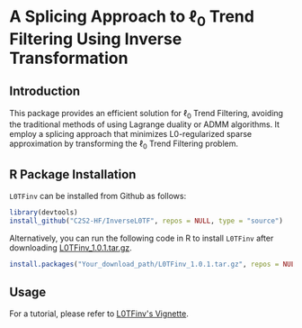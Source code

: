
# A Splicing Approach to $\ell_0$ Trend Filtering Using Inverse Transformation

<!-- badges: start -->
<!-- badges: end -->

## Introduction

This package provides an efficient solution for $\ell_0$ Trend Filtering, avoiding the traditional methods of using Lagrange duality or ADMM algorithms. It employ a splicing approach that minimizes L0-regularized sparse approximation by transforming the $\ell_0$ Trend Filtering problem. 

## R Package Installation

`L0TFinv` can be installed from Github as follows:

``` r
library(devtools)
install_github("C2S2-HF/InverseL0TF", repos = NULL, type = "source")
```

Alternatively, you can run the following code in R to install `L0TFinv` after downloading [L0TFinv_1.0.1.tar.gz](./L0TFinv_1.0.1.tar.gz).

```r
install.packages("Your_download_path/L0TFinv_1.0.1.tar.gz", repos = NULL, type = "source")
```

## Usage

For a tutorial, please refer to [L0TFinv's Vignette](./vignettes). 

